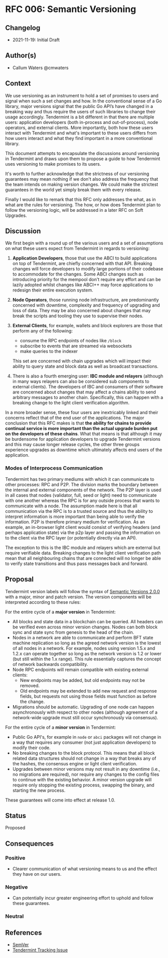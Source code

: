 # RFC 006: Semantic Versioning

## Changelog

- 2021-11-19: Initial Draft

## Author(s)

- Callum Waters @cmwaters

## Context

We use versioning as an instrument to hold a set of promises to users and signal when such a set changes and how. In the conventional sense of a Go library, major versions signal that the public Go API’s have changed in a breaking way and thus require the users of such libraries to change their usage accordingly. Tendermint is a bit different in that there are multiple users: application developers (both in-process and out-of-process), node operators, and external clients. More importantly, both how these users interact with Tendermint and what's important to these users differs from how users interact and what they find important in a more conventional library.

This document attempts to encapsulate the discussions around versioning in Tendermint and draws upon them to propose a guide to how Tendermint uses versioning to make promises to its users.

It's worth to further acknowledge that the strictness of our versioning guarantees may mean nothing if we don't also address the frequency that the team intends on making version changes. We could make the strictest guarantees in the world yet simply break them with every release.

Finally I would like to remark that this RFC only addresses the what, as in what are the rules for versioning. The how, or how does Tendermint plan to follow the versioning logic, will be addressed in a later RFC on Soft Upgrades.

## Discussion

We first begin with a round up of the various users and a set of assumptions on what these users expect from Tendermint in regards to versioning:

1. **Application Developers**, those that use the ABCI to build applications on top of Tendermint, are chiefly concerned with that API. Breaking changes will force developers to modify large portions of their codebase to accommodate for the changes. Some ABCI changes such as introducing priority for the mempool don't require any effort and can be lazily adopted whilst changes like ABCI++ may force applications to redesign their entire execution system.
2. **Node Operators**, those running node infrastructure, are predominantly concerned with downtime, complexity and frequency of upgrading and loss of data. They may be also concerned about changes that may break the scripts and tooling they use to supervise their nodes.
3. **External Clients**, for example, wallets and block explorers are those that perform any of the following:
     - consume the RPC endpoints of nodes like `/block`
     - subscribe to events that are streamed via websockets
     - make queries to the indexer

    This set are concerned with chain upgrades which will impact their ability to query state and block data as well as broadcast transactions.

4. There is also a fourth emerging user: **IBC module and relayers** (although in many ways relayers can also be considered sub components to external clients). The developers of IBC and consumers of their software are concerned about changes that may affect a chains ability to send arbitrary messages to another chain. Specifically, this can happen with a breaking change to the light client verification algorithm.  

In a more broader sense, these four users are inextricably linked and their concerns reflect that of the end user of the applications. The major conclusion that this RFC makes is that **the ability for chains to provide continual service is more important than the actual upgrade burden put on the developers of these chains**. What that means is that although it may be burdensome for application developers to upgrade Tendermint versions and this may cause longer release cycles, the other three groups experience upgrades as downtime which ultimately affects end users of the application.

### Modes of Interprocess Communication

Tendermint has two primary mediums with which it can communicate to other processes: RPC and P2P. The division marks the boundary between the internal and external components of the network. The P2P layer is used in all cases that nodes (validator, full, seed or light) need to communicate with one another whereas the RPC is for any outside process that wants to communicate with a node. The assumption made here is that all communication via the RPC is to a trusted source and thus the ability to interpret information is more important than being able to verify the information. P2P is therefore primary medium for verification. As an example, an in-browser light client would consist of verifying headers (and perhaps application state) via the p2p layer and passing the information on to the client via the RPC layer (or potentially directly via an API).

The exception to this is the IBC module and relayers which are external but require verifiable data. Breaking changes to the light client verification path mean that all neighbouring chains that are connected will no longer be able to verify state transitions and thus pass messages back and forward.

## Proposal

Tendermint version labels will follow the syntax of [Semantic Versions 2.0.0](https://semver.org/) with a major, minor and patch version. The version components will be interpreted according to these rules:

For the entire cycle of a **major version** in Tendermint:

- All blocks and state data in a blockchain can be queried. All headers can be verified even across minor version changes. Nodes can both block sync and state sync from genesis to the head of the chain.
- Nodes in a network are able to communicate and perform BFT state machine replication so long as the agreed network version is the lowest of all nodes in a network. For example, nodes using version 1.5.x and 1.2.x can operate together so long as the network version is 1.2 or lower (but still within the 1.x range). This rule essentially captures the concept of network backwards compatibility.
- Node RPC endpoints will remain compatible with existing external clients:
    - New endpoints may be added, but old endpoints may not be removed.
    - Old endpoints may be extended to add new request and response fields, but requests not using those fields must function as before the change.
- Migrations should be automatic. Upgrading of one node can happen asynchronously with respect to other nodes (although agreement of a network-wide upgrade must still occur synchronously via consensus).

For the entire cycle of a **minor version** in Tendermint:

- Public Go API's, for example in `node` or `abci` packages will not change in a way that requires any consumer (not just application developers) to modify their code.
- No breaking changes to the block protocol. This means that all block related data structures should not change in a way that breaks any of the hashes, the consensus engine or light client verification.
- Upgrades between minor versions may not result in any downtime (i.e., no migrations are required), nor require any changes to the config files to continue with the existing behavior. A minor version upgrade will require only stopping the existing process, swapping the binary, and starting the new process.

These guarantees will come into effect at release 1.0.

## Status

Proposed

## Consequences

### Positive

- Clearer communication of what versioning means to us and the effect they have on our users.

### Negative

- Can potentially incur greater engineering effort to uphold and follow these guarantees.

### Neutral

## References

- [SemVer](https://semver.org/)
- [Tendermint Tracking Issue](https://github.com/tendermint/tendermint/issues/5680)
